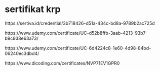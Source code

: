 # sertifikat krp
<p>https://sertiva.id/credential/3b718426-d51a-434c-bd8a-9789b2ac725d</p>
<p>https://www.udemy.com/certificate/UC-d52b8ffb-3aab-4213-93b7-b9c938e63a73/</p>
<p>https://www.udemy.com/certificate/UC-6d4224c8-1e60-4d98-84bd-06240ec3dbd4/</p>
<p>https://www.dicoding.com/certificates/NVP71EV1GPR0</p>
